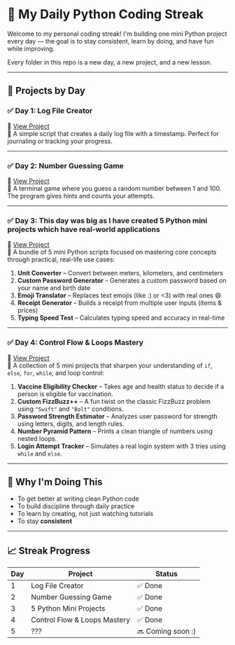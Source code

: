 # 🧠 My Daily Python Coding Streak

Welcome to my personal coding streak! I'm building one mini Python project every day — the goal is to stay consistent, learn by doing, and have fun while improving.

Every folder in this repo is a new day, a new project, and a new lesson.

---

## 📅 Projects by Day

### ✅ Day 1: Log File Creator
📁 [View Project](./day1_log_file/)  
🧾 A simple script that creates a daily log file with a timestamp. Perfect for journaling or tracking your progress.

---

### ✅ Day 2: Number Guessing Game
📁 [View Project](./number_guess_game/)  
🎯 A terminal game where you guess a random number between 1 and 100. The program gives hints and counts your attempts.

---

### ✅ Day 3: This day was big as I have created 5 Python mini projects which have real-world applications
📁 [View Project](./2-7-25/)  
🧠 A bundle of 5 mini Python scripts focused on mastering core concepts through practical, real-life use cases:

1. **Unit Converter** – Convert between meters, kilometers, and centimeters  
2. **Custom Password Generator** – Generates a custom password based on your name and birth date  
3. **Emoji Translator** – Replaces text emojis (like :) or <3) with real ones 😄  
4. **Receipt Generator** – Builds a receipt from multiple user inputs (items & prices)  
5. **Typing Speed Test** – Calculates typing speed and accuracy in real-time

---

### ✅ Day 4: Control Flow & Loops Mastery  
📁 [View Project](./3-7-25/)  
🔁 A collection of 5 mini projects that sharpen your understanding of `if`, `else`, `for`, `while`, and loop control:

1. **Vaccine Eligibility Checker** – Takes age and health status to decide if a person is eligible for vaccination.  
2. **Custom FizzBuzz++** – A fun twist on the classic FizzBuzz problem using `"Swift"` and `"Bolt"` conditions.  
3. **Password Strength Estimator** – Analyzes user password for strength using letters, digits, and length rules.  
4. **Number Pyramid Pattern** – Prints a clean triangle of numbers using nested loops.  
5. **Login Attempt Tracker** – Simulates a real login system with 3 tries using `while` and `else`.

---

## 🚀 Why I'm Doing This

- To get better at writing clean Python code  
- To build discipline through daily practice  
- To learn by creating, not just watching tutorials  
- To stay **consistent**

---

## 📈 Streak Progress

| Day | Project                              | Status  |
|-----|--------------------------------------|---------|
| 1   | Log File Creator                     | ✅ Done |
| 2   | Number Guessing Game                 | ✅ Done |
| 3   | 5 Python Mini Projects               | ✅ Done |
| 4   | Control Flow & Loops Mastery         | ✅ Done |
| 5   | ???                                  | 🔜 Coming soon :) |
